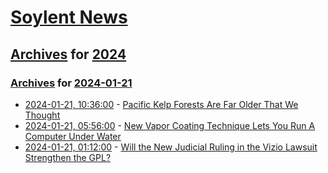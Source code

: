 # [Soylent News](../../../README.md)

## [Archives](../../index.md) for [2024](../index.md)

### [Archives](../../index.md) for [2024-01-21](index.md)

* [2024-01-21, 10:36:00](https://soylentnews.org/article.pl?sid=24/01/19/1047233&from=rss) - [Pacific Kelp Forests Are Far Older That We Thought](https://soylentnews.org/article.pl?sid=24/01/19/1047233&from=rss)
* [2024-01-21, 05:56:00](https://soylentnews.org/article.pl?sid=24/01/19/0519200&from=rss) - [New Vapor Coating Technique Lets You Run A Computer Under Water](https://soylentnews.org/article.pl?sid=24/01/19/0519200&from=rss)
* [2024-01-21, 01:12:00](https://soylentnews.org/article.pl?sid=24/01/19/0513201&from=rss) - [Will the New Judicial Ruling in the Vizio Lawsuit Strengthen the GPL?](https://soylentnews.org/article.pl?sid=24/01/19/0513201&from=rss)
